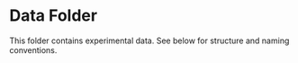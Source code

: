 # Data Folder

This folder contains experimental data. See below for structure and naming conventions.